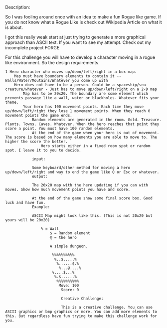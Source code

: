 Description:

So I was fooling around once with an idea to make a fun Rogue like game. If you do not know what a Rogue Like is check out Wikipedia Article on what it is about.

I got this really weak start at just trying to generate a more graphical approach than ASCII text. If you want to see my attempt. Check out my incomplete project FORGE

For this challenge you will have to develop a character moving in a rogue like environment. So the design requirements.

    1 Hero character who moves up/down/left/right in a box map.
        Map must have boundary elements to contain it -- Walls/Water/Moutains/Whatever you come up with
	    Hero does not have to be a person. Could be a spaceship/sea creature/whatever - Just has to move up/down/left/right on a 2-D map
	        Map has to be 20x20. The boundary are some element which prevents passage like a wall, water or blackholes. Whatever fits your theme.
		    Your hero has 100 movement points. Each time they move up/down/left/right they lose 1 movement points. When they reach 0 movement points the game ends.
		        Random elements are generated in the room. Gold. Treasure. Plants. Towns. Caves. Whatever. When the hero reaches that point they score a point. You must have 100 random elements.
			    At the end of the game when your hero is out of movement. The score is based on how many elements you are able to move to. The higher the score the better.
			        Hero starts either in a fixed room spot or random spot. I leave it to you to decide.

				input:

				Some keyboard/other method for moving a hero up/down/left/right and way to end the game like Q or Esc or whatever.
				output:

				The 20x20 map with the hero updating if you can with moves. Show how much movement points you have and score.

				At the end of the game show some final score box. Good luck and have fun.
				Example:

				ASCII Map might look like this. (This is not 20x20 but yours will be 20x20)

				    % = Wall
				        $ = Random element
					    @ = the hero

					    A simple dungeon.

					     %%%%%%%%%%
					      %..$.....%
					       %......$.%
					        %...@....%
						 %....$...%
						  %.$......%
						   %%%%%%%%%%
						    Move: 100
						     Score: 0

						     Creative Challenge:

						     This is a creative challenge. You can use ASCII graphics or bmp graphics or more. You can add more elements to this. But regardless have fun trying to make this challenge work for you.

